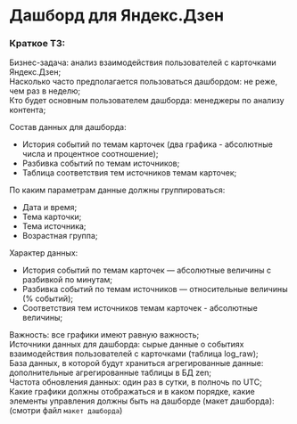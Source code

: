 # Дашборд для Яндекс.Дзен

### Краткое ТЗ:  
Бизнес-задача: анализ взаимодействия пользователей с карточками Яндекс.Дзен;  
Насколько часто предполагается пользоваться дашбордом: не реже, чем раз в неделю;  
Кто будет основным пользователем дашборда: менеджеры по анализу контента;  

Состав данных для дашборда:   
- История событий по темам карточек (два графика - абсолютные числа и процентное соотношение);  
- Разбивка событий по темам источников;  
- Таблица соответствия тем источников темам карточек;   

По каким параметрам данные должны группироваться:  
- Дата и время;  
- Тема карточки;  
- Тема источника;  
- Возрастная группа;   

Характер данных:  
- История событий по темам карточек — абсолютные величины с разбивкой по минутам;  
- Разбивка событий по темам источников — относительные величины (% событий);  
- Соответствия тем источников темам карточек - абсолютные величины;  

Важность: все графики имеют равную важность;  
Источники данных для дашборда: cырые данные о событиях взаимодействия пользователей с карточками (таблица log_raw);  
База данных, в которой будут храниться агрегированные данные: дополнительные агрегированные таблицы в БД zen;  
Частота обновления данных: один раз в сутки, в полночь по UTC;  
Какие графики должны отображаться и в каком порядке, какие элементы управления должны быть на дашборде (макет дашборда): (смотри файл `макет дашборда`)  


